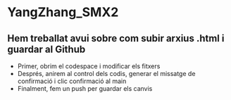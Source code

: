 # YangZhang_SMX2
## Hem treballat avui sobre com subir arxius .html i guardar al Github
- Primer, obrim el codespace i modificar els fitxers
- Després, anirem al control dels codis, generar el missatge de confirmació i clic confirmació al main
- Finalment, fem un push per guardar els canvis